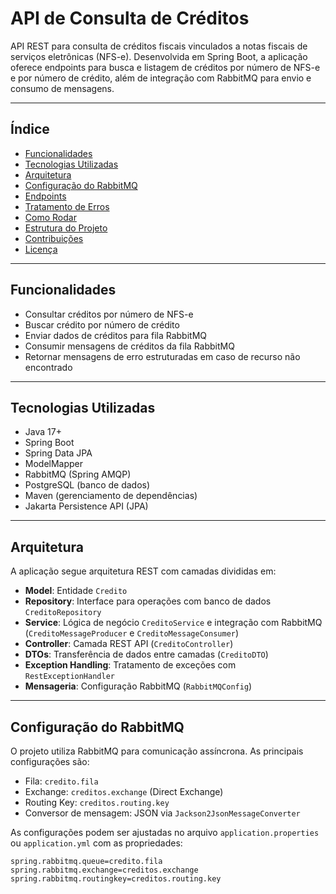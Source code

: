# API de Consulta de Créditos

API REST para consulta de créditos fiscais vinculados a notas fiscais de serviços eletrônicas (NFS-e). Desenvolvida em Spring Boot, a aplicação oferece endpoints para busca e listagem de créditos por número de NFS-e e por número de crédito, além de integração com RabbitMQ para envio e consumo de mensagens.

---

## Índice

- [Funcionalidades](#funcionalidades)
- [Tecnologias Utilizadas](#tecnologias-utilizadas)
- [Arquitetura](#arquitetura)
- [Configuração do RabbitMQ](#configuração-do-rabbitmq)
- [Endpoints](#endpoints)
- [Tratamento de Erros](#tratamento-de-erros)
- [Como Rodar](#como-rodar)
- [Estrutura do Projeto](#estrutura-do-projeto)
- [Contribuições](#contribuições)
- [Licença](#licença)

---

## Funcionalidades

- Consultar créditos por número de NFS-e
- Buscar crédito por número de crédito
- Enviar dados de créditos para fila RabbitMQ
- Consumir mensagens de créditos da fila RabbitMQ
- Retornar mensagens de erro estruturadas em caso de recurso não encontrado

---

## Tecnologias Utilizadas

- Java 17+
- Spring Boot
- Spring Data JPA
- ModelMapper
- RabbitMQ (Spring AMQP)
- PostgreSQL (banco de dados)
- Maven (gerenciamento de dependências)
- Jakarta Persistence API (JPA)

---

## Arquitetura

A aplicação segue arquitetura REST com camadas divididas em:

- **Model**: Entidade `Credito`
- **Repository**: Interface para operações com banco de dados `CreditoRepository`
- **Service**: Lógica de negócio `CreditoService` e integração com RabbitMQ (`CreditoMessageProducer` e `CreditoMessageConsumer`)
- **Controller**: Camada REST API (`CreditoController`)
- **DTOs**: Transferência de dados entre camadas (`CreditoDTO`)
- **Exception Handling**: Tratamento de exceções com `RestExceptionHandler`
- **Mensageria**: Configuração RabbitMQ (`RabbitMQConfig`)

---

## Configuração do RabbitMQ

O projeto utiliza RabbitMQ para comunicação assíncrona. As principais configurações são:

- Fila: `credito.fila`
- Exchange: `creditos.exchange` (Direct Exchange)
- Routing Key: `creditos.routing.key`
- Conversor de mensagem: JSON via `Jackson2JsonMessageConverter`

As configurações podem ser ajustadas no arquivo `application.properties` ou `application.yml` com as propriedades:

```properties
spring.rabbitmq.queue=credito.fila
spring.rabbitmq.exchange=creditos.exchange
spring.rabbitmq.routingkey=creditos.routing.key
```
